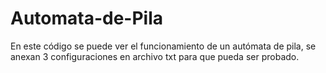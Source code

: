 # Automata-de-Pila
En este código se puede ver el funcionamiento de un autómata de pila, se anexan 3 configuraciones en archivo txt para que pueda ser probado.
